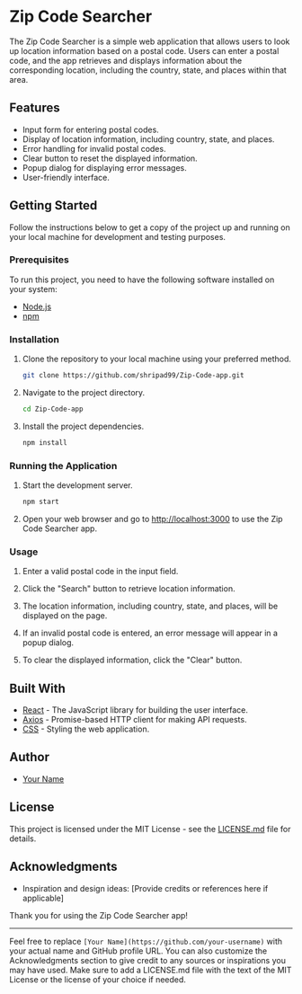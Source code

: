 # Zip Code Searcher

The Zip Code Searcher is a simple web application that allows users to look up location information based on a postal code. Users can enter a postal code, and the app retrieves and displays information about the corresponding location, including the country, state, and places within that area.

## Features

- Input form for entering postal codes.
- Display of location information, including country, state, and places.
- Error handling for invalid postal codes.
- Clear button to reset the displayed information.
- Popup dialog for displaying error messages.
- User-friendly interface.

## Getting Started

Follow the instructions below to get a copy of the project up and running on your local machine for development and testing purposes.

### Prerequisites

To run this project, you need to have the following software installed on your system:

- [Node.js](https://nodejs.org/)
- [npm](https://www.npmjs.com/)

### Installation

1. Clone the repository to your local machine using your preferred method.

   ```bash
   git clone https://github.com/shripad99/Zip-Code-app.git
   ```

2. Navigate to the project directory.

   ```bash
   cd Zip-Code-app
   ```

3. Install the project dependencies.

   ```bash
   npm install
   ```

### Running the Application

1. Start the development server.

   ```bash
   npm start
   ```

2. Open your web browser and go to [http://localhost:3000](http://localhost:3000) to use the Zip Code Searcher app.

### Usage

1. Enter a valid postal code in the input field.

2. Click the "Search" button to retrieve location information.

3. The location information, including country, state, and places, will be displayed on the page.

4. If an invalid postal code is entered, an error message will appear in a popup dialog.

5. To clear the displayed information, click the "Clear" button.

## Built With

- [React](https://reactjs.org/) - The JavaScript library for building the user interface.
- [Axios](https://axios-http.com/) - Promise-based HTTP client for making API requests.
- [CSS](https://developer.mozilla.org/en-US/docs/Web/CSS) - Styling the web application.

## Author

- [Your Name](https://github.com/your-username)

## License

This project is licensed under the MIT License - see the [LICENSE.md](LICENSE.md) file for details.

## Acknowledgments

- Inspiration and design ideas: [Provide credits or references here if applicable]

Thank you for using the Zip Code Searcher app!

---

Feel free to replace `[Your Name](https://github.com/your-username)` with your actual name and GitHub profile URL. You can also customize the Acknowledgments section to give credit to any sources or inspirations you may have used. Make sure to add a LICENSE.md file with the text of the MIT License or the license of your choice if needed.
